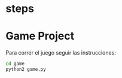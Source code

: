# steps

# Game Project
Para correr el juego seguir las instrucciones:

```sh
cd game
python2 game.py
```
